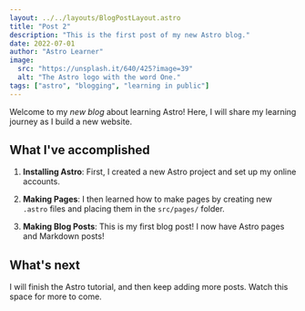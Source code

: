 ```yaml
---
layout: ../../layouts/BlogPostLayout.astro
title: "Post 2"
description: "This is the first post of my new Astro blog."
date: 2022-07-01
author: "Astro Learner"
image:
  src: "https://unsplash.it/640/425?image=39"
  alt: "The Astro logo with the word One."
tags: ["astro", "blogging", "learning in public"]
---
```


Welcome to my _new blog_ about learning Astro! Here, I will share my learning journey as I build a new website.

## What I've accomplished

1. **Installing Astro**: First, I created a new Astro project and set up my online accounts.

2. **Making Pages**: I then learned how to make pages by creating new `.astro` files and placing them in the `src/pages/` folder.

3. **Making Blog Posts**: This is my first blog post! I now have Astro pages and Markdown posts!

## What's next

I will finish the Astro tutorial, and then keep adding more posts. Watch this space for more to come.
